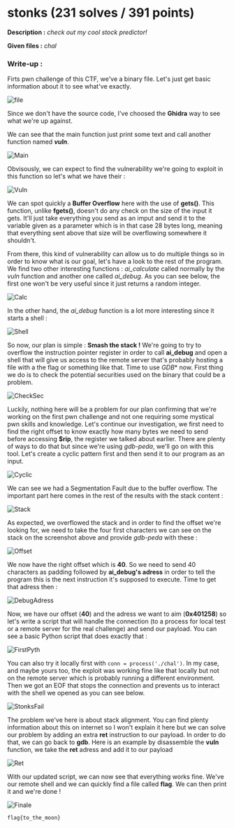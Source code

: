# stonks (231 solves / 391 points)
**Description :** *check out my cool stock predictor!*

**Given files :** *chal*

### Write-up :
Firts pwn challenge of this CTF, we've a binary file. Let's just get basic information about it to see what've exactly.

![file](images/file.png)

Since we don't have the source code, I've choosed the **Ghidra** way to see what we're up against.

We can see that the main function just print some text and call another function named ***vuln***.

![Main](images/main.png)

Obvisously, we can expect to find the vulnerability we're going to exploit in this function so let's what we have their :

![Vuln](images/vuln.png)

We can spot quickly a **Buffer Overflow** here with the use of **gets()**. This function, unlike **fgets()**, doesn't do any check on the size of the input it gets. It'll just take everything you send as an imput and send it to the variable given as a parameter which is in that case 28 bytes long, meaning that everything sent above that size will be overflowing somewhere it shouldn't.

From there, this kind of vulnerability can allow us to do multiple things so in order to know what is our goal, let's have a look to the rest of the program. We find two other interesting functions : *ai_calculate* called normally by the *vuln* function and another one called *ai_debug*. As you can see below, the first one won't be very useful since it just returns a random integer.

![Calc](images/calculate.png)

In the other hand, the *ai_debug* function is a lot more interesting since it starts a shell :

![Shell](images/shell.png)

So now, our plan is simple : **Smash the stack !** We're going to try to overflow the instruction pointer register in order to call **ai_debug** and open a shell that will give us access to the remote server that's probably hosting a file with a the flag or something like that. Time to use *GDB** now. First thing we do is to check the potential securities used on the binary that could be a problem.

![CheckSec](images/checksec.png)

Luckily, nothing here will be a problem for our plan confirming that we're working on the first pwn challenge and not one requiring some mystical pwn skills and knowledge. Let's continue our investigation, we first need to find the right offset to know exactly how many bytes we need to send before accessing **$rip**, the register we talked about earlier. There are plenty of ways to do that but since we're using *gdb-peda*, we'll go on with this tool. Let's create a cyclic pattern first and then send it to our program as an input.

![Cyclic](images/cyclic.png)

We can see we had a Segmentation Fault due to the buffer overflow. The important part here comes in the rest of the results with the stack content :

![Stack](images/stack.png)

As expected, we overflowed the stack and in order to find the offset we're looking for, we need to take the four first characters we can see on the stack on the screenshot above and provide *gdb-peda* with these :

![Offset](images/offset.png)

We now have the right offset which is **40**. So we need to send 40 characters as padding followed by **ai_debug's adress** in order to tell the program this is the next instruction it's supposed to execute. Time to get that adress then :

![DebugAdress](images/debugadress.png)

Now, we have our offset (**40**) and the adress we want to aim (**0x401258**) so let's write a script that will handle the connection (to a process for local test or a remote server for the real challenge) and send our payload. You can see a basic Python script that does exactly that :

![FirstPyth](images/firstpyth.png)

You can also try it locally first with `conn = process('./chal')`. In my case, and maybe yours too, the exploit was working fine like that locally but not on the remote server which is probably running a different environment. Then we got an EOF that stops the connection and prevents us to interact with the shell we opened as you can see below.

![StonksFail](images/stonksfail.png)

The problem we've here is about stack alignment. You can find plenty information about this on internet so I won't explain it here but we can solve our problem by adding an extra **ret** instruction to our payload. In order to do that, we can go back to **gdb**. Here is an example by disassemble the **vuln** function, we take the **ret** adress and add it to our payload

![Ret](images/ret.png)

With our updated script, we can now see that everything works fine. We've our remote shell and we can quickly find a file called **flag**. We can then print it and we're done !

![Finale](images/final.png)

`flag{to_the_moon}`